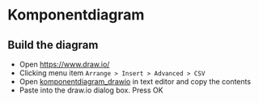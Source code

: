 # Komponentdiagram

## Build the diagram

- Open https://www.draw.io/
- Clicking menu item `Arrange > Insert > Advanced > CSV`
- Open [komponentdiagram_drawio](komponentdiagram_drawio.csv) in text editor and copy the contents
- Paste into the draw.io dialog box. Press OK
